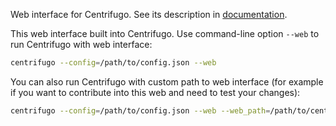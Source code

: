 Web interface for Centrifugo. See its description in [documentation](http://fzambia.gitbooks.io/centrifugal/content/web/index.html).

This web interface built into Centrifugo. Use command-line option `--web` to run Centrifugo with web interface:

```bash
centrifugo --config=/path/to/config.json --web
```

You can also run Centrifugo with custom path to web interface (for example if you want to contribute into this web and need to test your changes):

```bash
centrifugo --config=/path/to/config.json --web --web_path=/path/to/centrifugal/web/app/
```
